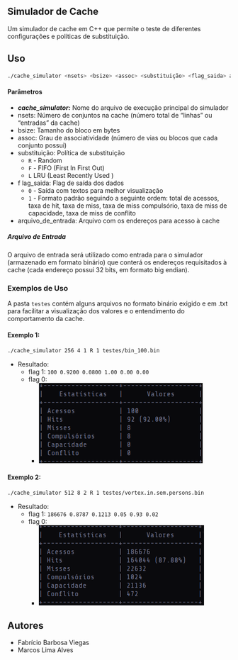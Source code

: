 ## Simulador de Cache

Um simulador de cache em C++ que permite o teste de diferentes configurações e políticas de substituição.

## Uso

```bash
./cache_simulator <nsets> <bsize> <assoc> <substituição> <flag_saida> arquivo_de_entrada
```

#### Parâmetros

- ***cache_simulator:*** Nome do arquivo de execução principal do simulador
- nsets: Número de conjuntos na cache (número total de “linhas” ou “entradas” da cache)
- bsize: Tamanho do bloco em bytes
- assoc: Grau de associatividade (número de vias ou blocos que cada conjunto possui)
- substituição: Política de substituição
	- `R` - Random 
	- `F` - FIFO (First In First Out)
	- `L` LRU (Least Recently Used )
- f lag_saida: Flag de saída dos dados
	- `0`  - Saída com textos para melhor visualização
	- `1` - Formato padrão seguindo a seguinte ordem: total de acessos, taxa de hit, taxa de miss, taxa de miss compulsório, taxa de miss de capacidade, taxa de miss de conflito
- arquivo_de_entrada: Arquivo com os endereços para acesso à cache

##### Arquivo de Entrada

O arquivo de entrada será utilizado como entrada para o simulador (armazenado em formato binário) que conterá os endereços requisitados à cache (cada endereço possui 32 bits, em formato big endian).


### Exemplos de Uso

A pasta `testes` contém alguns arquivos no formato binário exigido e em .txt para facilitar a visualização dos valores e o entendimento do comportamento da cache.

#### Exemplo 1: 

```bash
./cache_simulator 256 4 1 R 1 testes/bin_100.bin
```

- Resultado: 
	- flag 1: `100 0.9200 0.0800 1.00 0.00 0.00`
	- flag 0:  
		- <img src="https://github.com/limrpoty/Simulador-de-Cache/blob/main/imagens/exemplo_1.png" alt="Exemplo 1 - Tabela">

#### Exemplo 2:

```bash
./cache_simulator 512 8 2 R 1 testes/vortex.in.sem.persons.bin
```

- Resultado:
	- flag 1: `186676 0.8787 0.1213 0.05 0.93 0.02`
	- flag 0:
		- <img src="https://github.com/limrpoty/Simulador-de-Cache/blob/main/imagens/exemplo_2.png" alt="Exemplo 2 - Tabela">

## Autores
- Fabrício Barbosa Viegas
- Marcos Lima Alves
